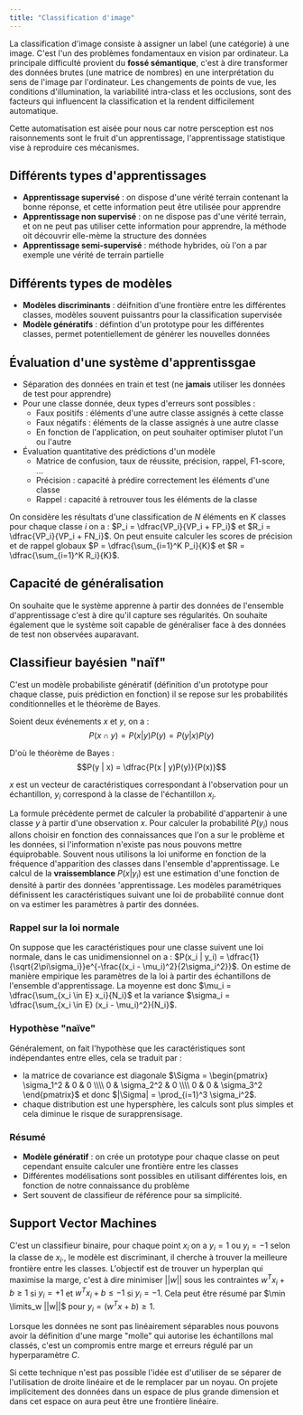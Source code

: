 ```yaml
---
title: "Classification d'image"
---
```

La classification d'image consiste à assigner un label (une catégorie) à une image. C'est l'un des problèmes fondamentaux en vision par ordinateur. La principale difficulté provient du **fossé sémantique**, c'est à dire transformer des données brutes (une matrice de nombres) en une interprétation du sens de l'image par l'ordinateur. Les changements de points de vue, les conditions d'illumination, la variabilité intra-class et les occlusions, sont des facteurs qui influencent la classification et la rendent difficilement automatique.

Cette automatisation est aisée pour nous car notre persception est nos raisonnements sont le fruit d'un apprentissage, l'apprentissage statistique vise à reproduire ces mécanismes.

## Différents types d'apprentissages

+ **Apprentissage supervisé** : on dispose d'une vérité terrain contenant la bonne réponse, et cette information peut être utilisée pour apprendre
+ **Apprentissage non supervisé** : on ne dispose pas d'une vérité terrain, et on ne peut pas utiliser cette information pour apprendre, la méthode oit découvrir elle-mème la structure des données
+ **Apprentissage semi-supervisé** : méthode hybrides, où l'on a par exemple une vérité de terrain partielle

## Différents types de modèles

+ **Modèles discriminants** : déifnition d'une frontière entre les différentes classes, modèles souvent puissantrs pour la classification supervisée
+ **Modèle génératifs** : défintion d'un prototype pour les différentes classes, permet potentiellement de générer les nouvelles données

## Évaluation d'une système d'apprentissgae

+ Séparation des données en train et test (ne **jamais** utiliser les données de test pour apprendre)
+ Pour une classe donnée, deux types d'erreurs sont possibles :
  + Faux positifs : éléments d'une autre classe assignés à cette classe
  + Faux négatifs : éléments de la classe assignés à une autre classe
  + En fonction de l'application, on peut souhaiter optimiser plutot l'un ou l'autre
+ Évaluation quantitative des prédictions d'un modèle
  + Matrice de confusion, taux de réussite, précision, rappel, F1-score, ...
  + Précision : capacité à prédire correctement les éléments d'une classe
  + Rappel : capacité à retrouver tous les éléments de la classe

On considère les résultats d'une classification de $N$ éléments en $K$ classes pour chaque classe $i$ on a : $P_i = \dfrac{VP_i}{VP_i + FP_i}$ et $R_i = \dfrac{VP_i}{VP_i + FN_i}$. On peut ensuite calculer les scores de précision et de rappel globaux $P = \dfrac{\sum_{i=1}^K P_i}{K}$ et $R = \dfrac{\sum_{i=1}^K R_i}{K}$.

## Capacité de généralisation

On souhaite que le système apprenne à partir des données de l'ensemble d'apprentissage c'est à dire qu'il capture ses régularités. On souhaite également que le système soit capable de généraliser face à des données de test non observées auparavant.

## Classifieur bayésien "naïf"

C'est un modèle probabiliste génératif (définition d'un prototype pour chaque classe, puis prédiction en fonction) il se repose sur les probabilités conditionnelles et le théorème de Bayes.

Soient deux événements $x$ et $y$, on a :
$$P(x \cap y) = P(x | y)P(y) = P(y|x)P(y)$$

D'où le théorème de Bayes :
$$P(y | x) = \dfrac{P(x | y)P(y)}{P(x)}$$

$x$ est un vecteur de caractéristiques correspondant à l'observation pour un échantillon, $y_i$ correspond à la classe de l'échantillon $x_i$.

La formule précédente permet de calculer la probabilité d'appartenir à une classe $y$ à partir d'une observation $x$. Pour calculer la probabilité $P(y_i)$ nous allons choisir en fonction des connaissances que l'on a sur le problème et les données, si l'information n'existe pas nous pouvons mettre équiprobable. Souvent nous utilisons la loi uniforme  en fonction de la fréquence d'apparition des classes dans l'ensemble d'apprentissage. Le calcul de la **vraissemblance** $P(x | y_i)$ est une estimation d'une fonction de densité à partir des données 'apprentissage. Les modèles paramétriques définissent les caractéristiques suivant une loi de probabilité connue dont on va estimer les paramètres à partir des données.

### Rappel sur la loi normale

On suppose que les caractéristiques pour une classe suivent une loi normale, dans le cas unidimensionnel on a : $P(x_i | y_i) = \dfrac{1}{\sqrt{2\pi\sigma_i}}e^{-\frac{(x_i - \mu_i)^2}{2\sigma_i^2}}$. On estime de manière empirique les paramètres de la loi à partir des échantillons de l'ensemble d'apprentissage. La moyenne est donc $\mu_i = \dfrac{\sum_{x_i \in E} x_i}{N_i}$ et la variance $\sigma_i = \dfrac{\sum_{x_i \in E} (x_i - \mu_i)^2}{N_i}$.

### Hypothèse "naïve"

Généralement, on fait l'hypothèse que les caractéristiques sont indépendantes entre elles, cela se traduit par :
+ la matrice de covariance est diagonale $\Sigma = \begin{pmatrix} \sigma_1^2 & 0 & 0 \\\\ 0 & \sigma_2^2 & 0 \\\\ 0 & 0 & \sigma_3^2 \end{pmatrix}$ et donc $|\Sigma| = \prod_{i=1}^3 \sigma_i^2$.
+ chaque distribution est une hypersphère, les calculs sont plus simples et cela diminue le risque de surapprensisage.

### Résumé

+ **Modèle génératif** : on crée un prototype pour chaque classe on peut cependant ensuite calculer une frontière entre les classes
+ Différentes modélisations sont possibles en utilisant différentes lois, en fonction de notre connaissance du problème
+ Sert souvent de classifieur de référence pour sa simplicité.

## Support Vector Machines

C'est un classifieur binaire, pour chaque point $x_i$ on a $y_i = 1$ ou $y_i = -1$ selon la classe de $x_i$., le modèle est discriminant, il cherche à trouver la meilleure frontière entre les classes.
L'objectif est de trouver un hyperplan qui maximise la marge, c'est à dire minimiser $||w||$ sous les contraintes $w^T x_i + b \geq 1$ si $y_i = +1$ et $w^T x_i + b \leq -1$ si $y_i = -1$. Cela peut être résumé par $\min \limits_w ||w||$ pour $y_i = (w^T x + b) \geq 1$.

Lorsque les données ne sont pas linéairement séparables nous pouvons avoir la définition d'une marge "molle" qui autorise les échantillons mal classés, c'est un compromis entre marge et erreurs régulé par un hyperparamètre $C$.

Si cette technique n'est pas possible l'idée est d'utiliser de se séparer de l'utilisation de droite linéaire et de le remplacer par un noyau. On projete implicitement des données dans un espace de plus grande dimension et dans cet espace on aura peut être une frontière linéaire.

